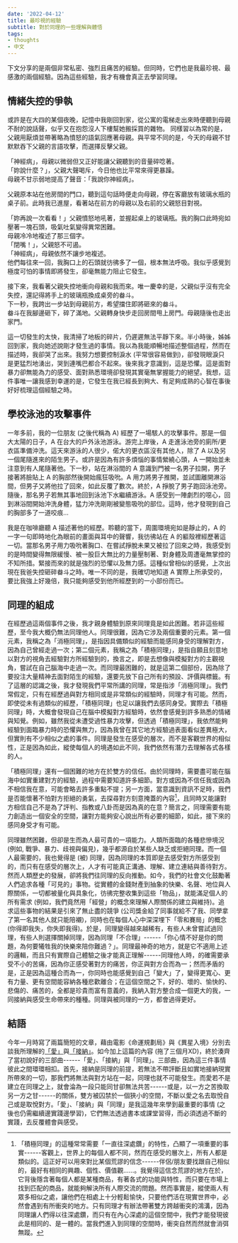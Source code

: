 ```yaml
---
date: '2022-04-12'
title: 最珍視的經驗
subtitle: 對於同理的一些理解與體悟
tags:
- thoughts
- 中文
---
```


下文分享的是兩個非常私密、強烈且痛苦的經驗。但同時，它們也是我最珍視、最感激的兩個經驗。因為這些經驗，我才有機會真正去學習同理。

<!--more-->

## 情緒失控的爭執

或許是在大四的某個夜晚，記憶中我剛回到家，從公寓的電梯走出來時便聽到母親不耐的說話聲，似乎又在抱怨沒人下樓幫她搬採買的雜物。
同樣習以為常的是，父親用厭煩並帶著略為憤怒的語氣回應著母親。與平常不同的是，今天的母親不甘默默吞下父親的言語攻擊，而選擇反擊父親。

「神經病」，母親以微弱但又正好能讓父親聽到的音量碎唸著。  
「妳說什麼？」，父親大聲喝斥，今日他也比平常來得更暴躁。  
母親不甘示弱地提高了聲音：「我說你神經病」。

父親原本站在他房間的門口，聽到這句話時便走向母親，停在客廳放有玻璃水瓶的桌子前。此時我已進屋，看著站在前方的母親以及右前的父親怒目對視。

「妳再說一次看看！」父親憤怒地吼著，並握起桌上的玻璃瓶。我的胸口此時宛如壓著一塊石頭，吸氣吐氣變得異常困難。  
母親冷冷地複述了那三個字。  
「閉嘴！」，父親怒不可遏。  
「神經病」，母親依然不讓步地複述。  
他們每往來一回，我胸口上的石頭就彷彿多了一個，根本無法呼吸。我似乎感覺到極度可怕的事情即將發生，卻毫無能力阻止它發生。

接下來，我看著父親失控地衝向母親和我而來。唯一慶幸的是，父親似乎沒有完全失控，還記得將手上的玻璃瓶換成桌旁的畚斗。  
下一秒，我跨出一步站到母親前方，希望擋住即將砸來的畚斗。  
畚斗在我腳邊砸下，碎了滿地。父親轉身快步走回房間甩上房門。母親隨後也走出家門。

這一切發生的太快，我清掃了地板的碎片，仍遲遲無法平靜下來。半小時後，姊姊回到家，我向她述說剛才發生過的事情。我以為我能順暢地描述整個過程，然而在描述時，我卻哭了出來。我努力想要控制淚水 (平常很容易做到)，卻發現眼淚只是更猛烈地湧出，哭到連嘴巴都合不起來。後來我才意識到，這是恐懼。這是面對暴力卻無能為力的感受、面對熟悉環境卻發現其實毫無掌握能力的絕望。我想，這件事唯一讓我感到幸運的是，它發生在我已經長到夠大、有足夠成熟的心智在事後好好梳理這個經驗之時。


## 學校泳池的攻擊事件

一年多前，我的一位朋友 (之後代稱為 A) 經歷了一場駭人的攻擊事件。那是一個大太陽的日子，A 在台大的戶外泳池游泳。游完上岸後，A 走進泳池旁的廁所/更衣區準備沖洗。這天來游泳的人很少，偌大的更衣區沒有其他人，除了 A 以及另一個尾隨進來的陌生男子。或許是因為有許多煩惱的事情縈繞心頭，A 一開始並未注意到有人尾隨著他。下一秒，站在淋浴間的 A 意識到門被一名男子拉開，男子接著將臉貼上 A 的胸部然後開始瘋狂吸吮。A 用力將男子推開，並試圖離開淋浴間，但男子又將他拉了回來，如此反覆了數次。終於，A 掙脫了男子跑回泳池旁。隨後，那名男子若無其事地回到泳池下水繼續游泳。A 感受到一陣劇烈的噁心，回到淋浴間開始沖洗身體，猛力沖洗剛剛被變態吸吮的部位。這時，他才發現到自己的胸部多了一道咬痕...

我是在咖啡廳聽 A 描述著他的經歷。聆聽的當下，周圍環境宛如是靜止的，A 的一字一句即時地化為眼前的畫面與耳中的聲響，我彷彿站在 A 的軀殼裡經歷著這一切。當那名男子用力吸吮著胸口、在嘗試掙脫未果又被拉了回來之時，我感受到的是時間變得無限緩慢、被一股巨大無比的力量壓制著、對身體及周遭毫無掌控的不知所措。緊接而來的就是強烈的恐懼以及無力感。這種似曾相似的感覺，上次出現在我爸失控砸碎畚斗之時。唯一不同的是，我確切地知道 A 實際上所承受的，要比我強上好幾倍，我只能夠感受到他所經歷到的一小部份而已。


## 同理的組成

在經歷過這兩個事件之後，我才親身體驗到原來同理竟是如此困難。若非這些經歷，至今我大概仍無法同理他人。同理很難，因為它涉及兩個重要的元素。第一個元素，我稱之為「消極同理」，是指因具備類似的經驗而能感同身受的理解對方，因為自己曾經走過一次；第二個元素，我稱之為「積極同理」，是指自願且刻意地以對方的視角去經驗對方所經驗到的，換言之，即是去想像與模擬對方的主觀視角，嘗試在自己腦海中走過一次。而同理最困難的，就是這第二個部份，因為除了要投注大量精神去面對陌生的經驗，還要先放下自己所有的預設、評價與標籤。有了這層的認識之後，我才發現我們平常所講的同理，常是指涉「消極同理」。我們常假定，只有在經歷過與對方相同或是非常類似的經驗時，同理才有可能。然而，即使從未有過類似的經歷，「積極同理」也足以讓我們去感同身受。實際去「積極同理」時，大概會發現自己在腦中模擬對方經驗時，依然會感覺到許多熟悉的情緒與知覺。例如，雖然我從未遭受過性暴力攻擊，但透過「積極同理」，我依然能夠經驗到面臨暴力時的恐懼與無力，因為我曾在其它地方經驗過表面看似差異極大，但實則有不少相似之處的事件。同理是發生在感受的層次，而不是客觀世界的相似性，正是因為如此，縱使每個人的境遇如此不同，我們依然有潛力去理解各式各樣的人。

「積極同理」還有一個困難的地方在於雙方的信任。由於同理時，需要盡可能在腦海中如實重建對方的經驗，過程中需要知道許多細節。對方或因為不信任我或因為不相信我在意，可能會略去許多重點不提；另一方面，當意識到資訊不足時，我們是否能懷著不怕對方拒絕的勇氣，去探尋對方刻意掩蓋的內容[^1]，且同時又能讓對方相信自己不是為了評判、指教或八卦而是因為真的在意？簡言之，同理需要有能力創造出一個安全的空間，讓對方能夠安心說出所有必要的細節，如此，接下來的感同身受才有可能。

同理雖然困難，但卻是生而為人最可貴的一項能力。人類所面臨的各種悲慘境況 (例如, 戰爭、暴力、歧視與偏見)，幾乎都源自於某些人缺乏或拒絕同理。而一個人最需要的，我也覺得是 (被) 同理，因為同理的本質即是去感受對方所感受到的，而只有在感受的層次上，人才有可能真正溝通、理解、建立連結與善待對方。然而人類歷史的發展，卻將我們往同理的反向推動。如今，我們的社會文化鼓勵著人們追求各種「可見的」事物。從實體的金錢財產到抽象的快樂、名聲、地位與人際關係，一切都被量化與具象化，彷彿完整收集到這些「物品」，就能滿足個人的所有需求 (例如，我們竟然用「經營」的概念來理解人際關係的建立與維持)。追求這些事物的結果是引來了無止盡的競爭 (公司獎金給了同事就給不了我、同學拿了第一名其他人就只能陪襯)，同時也在每個人心中深深埋下「零和賽局」的概念 (你得即我失，你失即我得)。於是，同理變得越來越稀有，有些人未曾嘗試過同理，有些人則選擇關掉同理，因為同理「不合理」------「你心情不好是你的問題，為何要犧牲我的快樂來陪你難過？」。同理最神奇的地方，就是它不適用上述的邏輯，而且只有實際自己體驗之後才能真正理解------同理他人時，的確需要承受不小的苦痛，因為你正感受著對方的痛苦，你正與對方合而為一；然而矛盾的是，正是因為這種合而為一，你同時也能感覺到自己「變大」了，變得更寬心、更有力量、更有空間能容納各種悲歡離合；在這個空間之下，好的、壞的、愉快的、悲傷的、痛苦的，全都是珍貴而富有意義的，我納入對方整合成一個更大的我，一同接納與感受生命帶來的種種。同理與被同理的一方，都會過得更好。


## 結語

今年一月時寫了兩篇簡短的文章，藉由電影《命運規劃局》與《異星入境》分別去談我所理解的[「愛」](/2022/01/05/adjustment-bureau/)與[「接納」](/2022/01/15/arrival/)。如今加上這篇的內容 (拖了三個月XD)，終於湊齊了當初說好的三部曲------「愛」、「接納」與「同理」。三部曲，因為這三件事情彼此之間環環相扣。首先，接納是同理的前提，若無法不帶評斷且如實地接納現實所帶來的一切，那我們將無法與對方站在一起，同理也就不可能發生。而愛若不是建立在同理之上，就會淪為一段只能同甘卻無法共苦------或是，以一方之苦換取另一方之甘------的關係，雙方被囚禁於一個狹小的空間，不斷以愛之名去取悅自己或是取悅對方。「愛」、「接納」與「同理」是我這幾年來學到最重要的事情 (之後也仍需繼續邊實踐邊學習)，它們無法透過書本或課堂習得，而必須透過不斷的實踐，去反覆體會與感受。

[^1]: 「積極同理」的這種常常需要「一直往深處鑽」的特性，凸顯了一項重要的事實------客觀上，世界上的每個人都不同，然而在感受的層次上，所有人都是類似的。這正好可以用來對比某個荒謬的信念------伴侶/朋友要找跟自己相似的，最好有相同的興趣、個性、價值觀......。我覺得這信念荒謬的地方在於，它背後隱含著每個人都是某種商品，有著各式的功能與特性，而只要在市場上找到匹配的商品，就能夠解決所有人際交流的問題。然而事實是，縱使兩人有眾多相似之處，讓他們在相處上十分輕鬆愉快，只要他們活在現實世界中，必然會遇到有所衝突的地方。只有同理才有辦法帶著雙方跨越衝突的鴻溝，因為同理讓人們得以往深處鑽，而只有在內心深處的這個空間中，我們才能發現彼此是相同的、是一體的。當我們進入到同理的空間時，衝突自然而然就會消弭無蹤。
